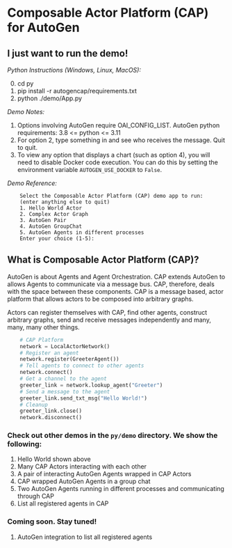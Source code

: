 # Composable Actor Platform (CAP) for AutoGen

## I just want to run the demo!
*Python Instructions (Windows, Linux, MacOS):*

0) cd py
1) pip install -r autogencap/requirements.txt
2) python ./demo/App.py

*Demo Notes:*
1) Options involving AutoGen require OAI_CONFIG_LIST.
   AutoGen python requirements: 3.8 <= python <= 3.11
2) For option 2, type something in and see who receives the message.  Quit to quit.
3) To view any option that displays a chart (such as option 4), you will need to disable Docker code execution. You can do this by setting the environment variable `AUTOGEN_USE_DOCKER` to `False`.

*Demo Reference:*
```
    Select the Composable Actor Platform (CAP) demo app to run:
    (enter anything else to quit)
    1. Hello World Actor
    2. Complex Actor Graph
    3. AutoGen Pair
    4. AutoGen GroupChat
    5. AutoGen Agents in different processes
    Enter your choice (1-5):
```

## What is Composable Actor Platform (CAP)?
AutoGen is about Agents and Agent Orchestration.  CAP extends AutoGen to allows Agents to communicate via a message bus.  CAP, therefore, deals with the space between these components.  CAP is a message based, actor platform that allows actors to be composed into arbitrary graphs.

Actors can register themselves with CAP, find other agents, construct arbitrary graphs, send and receive messages independently and many, many, many other things.
```python
    # CAP Platform
    network = LocalActorNetwork()
    # Register an agent
    network.register(GreeterAgent())
    # Tell agents to connect to other agents
    network.connect()
    # Get a channel to the agent
    greeter_link = network.lookup_agent("Greeter")
    # Send a message to the agent
    greeter_link.send_txt_msg("Hello World!")
    # Cleanup
    greeter_link.close()
    network.disconnect()
```
### Check out other demos in the `py/demo` directory.  We show the following: ###
1) Hello World shown above
2) Many CAP Actors interacting with each other
3) A pair of interacting AutoGen Agents wrapped in CAP Actors
4) CAP wrapped AutoGen Agents in a group chat
5) Two AutoGen Agents running in different processes and communicating through CAP
6) List all registered agents in CAP
### Coming soon. Stay tuned! ###
1) AutoGen integration to list all registered agents
